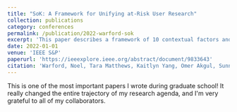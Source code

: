 ```yaml
---
title: "SoK: A Framework for Unifying at-Risk User Research"
collection: publications
category: conferences
permalink: /publication/2022-warford-sok
excerpt: 'This paper describes a framework of 10 contextual factors and a set of protective strategies that synthesize existing work on digital safety for at-risk users.'
date: 2022-01-01
venue: 'IEEE S&P'
paperurl: 'https://ieeexplore.ieee.org/abstract/document/9833643'
citation: 'Warford, Noel, Tara Matthews, Kaitlyn Yang, Omer Akgul, Sunny Consolvo, Patrick Gage Kelley, Nathan Malkin, Michelle L. Mazurek, Manya Sleeper, Kurt Thomas. 2022. “SoK: A Framework for Unifying at-Risk User Research.” Proc. IEEE S&P.'
---
```


<!-- The contents above will be part of a list of publications, if the user clicks the link for the publication than the contents of section will be rendered as a full page, allowing you to provide more information about the paper for the reader. When publications are displayed as a single page, the contents of the above "citation" field will automatically be included below this section in a smaller font. -->

This is one of the most important papers I wrote during graduate school! It really changed the entire trajectory of my research agenda, and I'm very grateful to all of my collaborators.